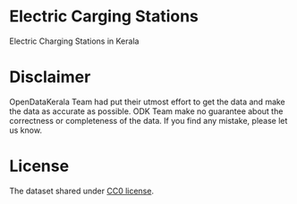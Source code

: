 # Electric Carging Stations
Electric Charging Stations in Kerala

# Disclaimer
OpenDataKerala Team had put their utmost effort to get the data and make the data as accurate as possible. ODK Team make no guarantee about the correctness or completeness of the data. If you find any mistake, please let us know.

# License
The dataset shared under [CC0 license](https://creativecommons.org/share-your-work/public-domain/cc0/).
